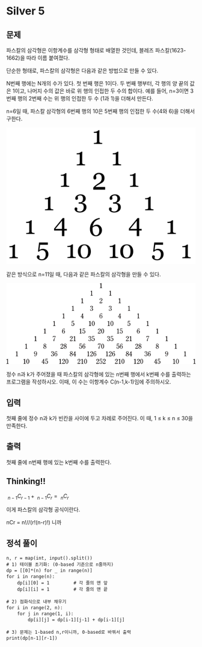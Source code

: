 # Silver 5

## 문제
파스칼의 삼각형은 이항계수를 삼각형 형태로 배열한 것인데, 블레즈 파스칼(1623-1662)을 따라 이름 붙여졌다.

단순한 형태로, 파스칼의 삼각형은 다음과 같은 방법으로 만들 수 있다.

N번째 행에는 N개의 수가 있다.
첫 번째 행은 1이다.
두 번째 행부터, 각 행의 양 끝의 값은 1이고, 나머지 수의 값은 바로 위 행의 인접한 두 수의 합이다.
예를 들어, n=3이면 3번째 행의 2번째 수는 위 행의 인접한 두 수 (1과 1)을 더해서 만든다. 

n=6일 때, 파스칼 삼각형의 6번째 행의 10은 5번째 행의 인접한 두 수(4와 6)을 더해서 구한다. 

![img.png](img.png)

같은 방식으로 n=11일 때, 다음과 같은 파스칼의 삼각형을 만들 수 있다.

![img_1.png](img_1.png)

정수 n과 k가 주어졌을 때 파스칼의 삼각형에 있는 n번째 행에서 k번째 수를 출력하는 프로그램을 작성하시오.  이때, 이 수는 이항계수 C(n-1,k-1)임에 주의하시오.

## 입력
첫째 줄에 정수 n과 k가 빈칸을 사이에 두고 차례로 주어진다. 이 때, 1 ≤ k ≤ n ≤ 30을 만족한다.

## 출력
첫째 줄에 n번째 행에 있는 k번째 수를 출력한다.

## Thinking!!
${\ }_{n-1}{C}_{r-1}+{\ }_{n-1}{C}_r={\ }_n{C}_r$

이게 파스칼의 삼각형 공식이란다.

nCr = n!//(r!(n-r)!)
니까

## 정석 풀이
    n, r = map(int, input().split())
    # 1) 테이블 초기화: (0-based 기준으로 n줄까지)
    dp = [[0]*(n) for _ in range(n)]
    for i in range(n):
        dp[i][0] = 1         # 각 줄의 맨 앞
        dp[i][i] = 1         # 각 줄의 맨 끝
    
    # 2) 점화식으로 내부 채우기
    for i in range(2, n):
        for j in range(1, i):
            dp[i][j] = dp[i-1][j-1] + dp[i-1][j]
    
    # 3) 문제는 1-based n,r이니까, 0-based로 바꿔서 출력
    print(dp[n-1][r-1])

